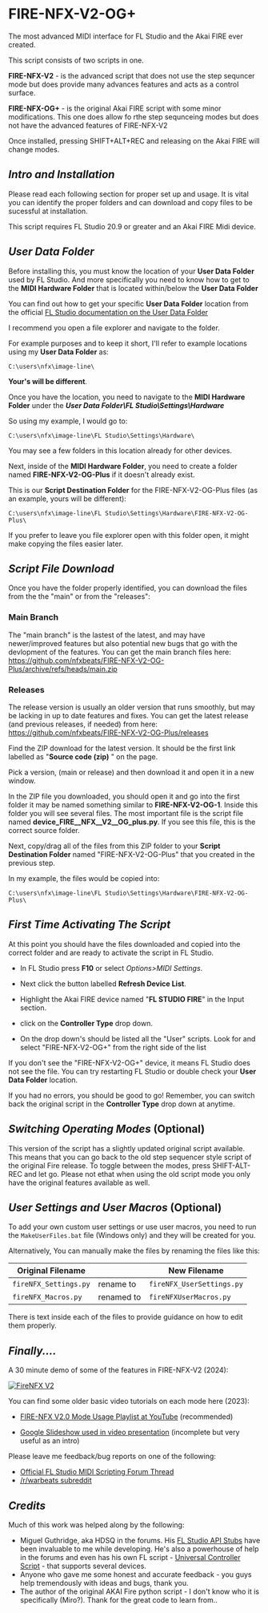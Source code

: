 # FIRE-NFX-V2-OG+
The most advanced MIDI interface for FL Studio and the Akai FIRE ever created.  

This script consists of two scripts in one.

**FIRE-NFX-V2** - is the advanced script that does not use the step sequncer mode but does provide many advances features and acts as a control surface.

**FIRE-NFX-OG+** - is the original Akai FIRE script with some minor modifications. This one does allow fo rthe step sequnceing modes but does not have the advanced features of FIRE-NFX-V2

Once installed, pressing SHIFT+ALT+REC and releasing on the Akai FIRE will change modes.

## *Intro and Installation*

Please read each following section for proper set up and usage. It is vital you can identify the proper folders and can download and copy files to be sucessful at installation.  

This script requires FL Studio 20.9 or greater and an Akai FIRE Midi device.

## *User Data Folder*

Before installing this, you must know the location of your **User Data Folder** used by FL Studio. And more specifically you need to know how to get to the **MIDI Hardware Folder** that is located within/below the **User Data Folder**

You can find out how to get your specific **User Data Folder** location from the official [FL Studio documentation on the User Data Folder](https://www.image-line.com/fl-studio-learning/fl-studio-online-manual/html/envsettings_files.htm#userdata)

I recommend you open a file explorer and navigate to the folder.

For example purposes and to keep it short, I'll refer to example locations using my **User Data Folder** as:  

    C:\users\nfx\image-line\

**Your's will be different**. 

Once you have the location, you need to navigate to the **MIDI Hardware Folder** under the ***User Data Folder\FL Studio\Settings\Hardware***

So using my example, I would go to:

    C:\users\nfx\image-line\FL Studio\Settings\Hardware\

You may see a few folders in this location already for other devices.

Next, inside of the **MIDI Hardware Folder**, you need to create a folder named **FIRE-NFX-V2-OG-Plus** if it doesn't already exist.

This is our **Script Destination Folder** for the FIRE-NFX-V2-OG-Plus files (as an example, yours will be different):

    C:\users\nfx\image-line\FL Studio\Settings\Hardware\FIRE-NFX-V2-OG-Plus\

If you prefer to leave you file explorer open with this folder open, it might make copying the files easier later.  

## *Script File Download*
Once you have the folder properly identified, you can download the files from the the "main" or from the "releases": 

### Main Branch
The "main branch" is the lastest of the latest, and may have newer/improved features but also potential new bugs that go with the devlopment of the features. You can get the main branch files here: https://github.com/nfxbeats/FIRE-NFX-V2-OG-Plus/archive/refs/heads/main.zip

### Releases 
The release version is usually an older version that runs smoothly, but may be lacking in up to date features and fixes. You can get the latest release (and previous releases, if needed) from here: https://github.com/nfxbeats/FIRE-NFX-V2-OG-Plus/releases 

Find the ZIP download for the latest version. It should be the first link labelled as "**Source code (zip)** " on the page.

Pick a version, (main or release) and then download it and open it in a new window.

In the ZIP file you downloaded, you should open it and go into the first folder it may be named something similar to **FIRE-NFX-V2-OG-1**. Inside this folder you will see several files. The most important file is the script file named **device_FIRE__NFX__V2__OG_plus.py**. If you see this file, this is the correct source folder.

Next, copy/drag all of the files from this ZIP folder to your **Script Destination Folder** named "FIRE-NFX-V2-OG-Plus" that you created in the previous step.

In my example, the files would be copied into:

    C:\users\nfx\image-line\FL Studio\Settings\Hardware\FIRE-NFX-V2-OG-Plus\

## *First Time Activating The Script*
At this point you should have the files downloaded and copied into the correct folder and are ready to activate the script in FL Studio.

* In FL Studio press **F10** or select *Options>MIDI Settings*.

* Next click the button labelled **Refresh Device List**.

* Highlight the Akai FIRE device named "**FL STUDIO FIRE**" in the Input section.

* click on the **Controller Type** drop down.

* On the drop down's should be listed all the "User" scripts. Look for and select "FIRE-NFX-V2-OG+" from the right side of the list

If you don't see the "FIRE-NFX-V2-OG+" device, it means FL Studio does not see the file. You can try restarting FL Studio or double check your **User Data Folder** location. 

If you had no errors, you should be good to go! Remember, you can switch back the original script in the **Controller Type** drop down at anytime.

## *Switching Operating Modes* (Optional)
This version of the script has a slightly updated original script available. This means that you can go back to the old step sequencer style script of the original Fire release. To toggle between the modes, press SHIFT-ALT-REC and let go. Please not ethat when using the old script mode you only have the original features available as well.

## *User Settings and User Macros* (Optional)
To add your own custom user settings or use user macros, you need to run the ```MakeUserFiles.bat``` file (Windows only) and they will be created for you. 

Alternatively, You can manually make the files by renaming the files like this:

|Original Filename| |New Filename|
|-----------------|-|------------|
|```fireNFX_Settings.py```| rename to |```fireNFX_UserSettings.py```|
|```fireNFX_Macros.py```| renamed to |```fireNFXUserMacros.py```|

There is text inside each of the files to provide guidance on how to edit them properly.

## *Finally....*
A 30 minute demo of some of the features in FIRE-NFX-V2 (2024):

[![FireNFX V2](https://i9.ytimg.com/vi_webp/i6euDmrA4wk/mq2.webp?sqp=CJSMwbEG-oaymwEmCMACELQB8quKqQMa8AEB-AH-CYAC0AWKAgwIABABGEsgYShlMA8=&rs=AOn4CLCzL1PGv678HFHTjQCmKml3N--K6w)](http://www.youtube.com/watch?v=i6euDmrA4wk "FIRE-NFX-V2")

You can find some older basic video tutorials on each mode here (2023):  
* [FIRE-NFX V2.0 Mode Usage Playlist at YouTube](
https://www.youtube.com/watch?v=OioXZP5parw&list=PLcoTHKe9_nBqurVeWsaSKxhbmhQIU3xRH) (recommended)

* [Google Slideshow used in video presentation](https://docs.google.com/presentation/d/18H4eEFmZKqKtpXtdgnVxO4Pf-vFTQKxcoGKxqe7uSs4/edit#slide=id.g187abea832f_0_2) (incomplete but very useful as an intro)

Please leave me feedback/bug reports on one of the following:  
* [Official FL Studio MIDI Scripting Forum Thread](https://forum.image-line.com/viewtopic.php?f=1994&t=284003)
* [/r/warbeats subreddit](https://reddit.com/r/warbeats/) 

## *Credits*
Much of this work was helped along by the following:
* Miguel Guthridge, aka HDSQ in the forums. His [FL Studio API Stubs](https://github.com/MiguelGuthridge/FL-Studio-API-Stubs) have been invaluable to me while developing. He's also a powerhouse of help in the forums and even has his own FL script - [Universal Controller Script](https://github.com/MiguelGuthridge/Universal-Controller-Script) - that supports several devices.
* Anyone who gave me some honest and accurate feedback - you guys help tremendously with ideas and bugs, thank you.
* The author of the original AKAI Fire python script - I don't know who it is specifically (Miro?). Thank for the great code to learn from..

